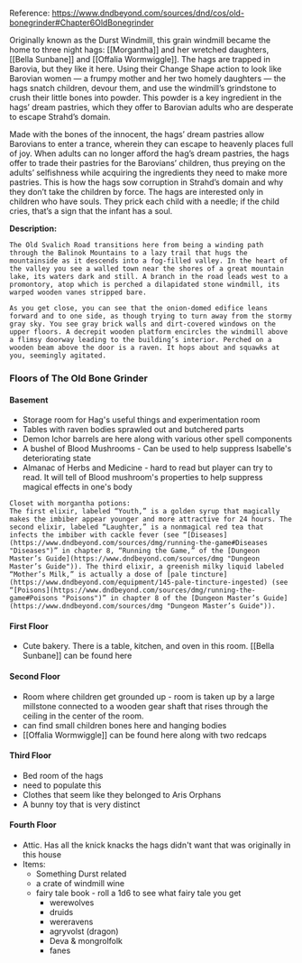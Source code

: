 Reference: https://www.dndbeyond.com/sources/dnd/cos/old-bonegrinder#Chapter6OldBonegrinder

Originally known as the Durst Windmill, this grain windmill became the home to three night hags: [[Morgantha]] and her wretched daughters, [[Bella Sunbane]] and [[Offalia Wormwiggle]]. The hags are trapped in Barovia, but they like it here. Using their Change Shape action to look like Barovian women — a frumpy mother and her two homely daughters — the hags snatch children, devour them, and use the windmill’s grindstone to crush their little bones into powder. This powder is a key ingredient in the hags’ dream pastries, which they offer to Barovian adults who are desperate to escape Strahd’s domain.

Made with the bones of the innocent, the hags’ dream pastries allow Barovians to enter a trance, wherein they can escape to heavenly places full of joy. When adults can no longer afford the hag’s dream pastries, the hags offer to trade their pastries for the Barovians’ children, thus preying on the adults’ selfishness while acquiring the ingredients they need to make more pastries. This is how the hags sow corruption in Strahd’s domain and why they don’t take the children by force. The hags are interested only in children who have souls. They prick each child with a needle; if the child cries, that’s a sign that the infant has a soul.

**Description:** 
```
The Old Svalich Road transitions here from being a winding path through the Balinok Mountains to a lazy trail that hugs the mountainside as it descends into a fog-filled valley. In the heart of the valley you see a walled town near the shores of a great mountain lake, its waters dark and still. A branch in the road leads west to a promontory, atop which is perched a dilapidated stone windmill, its warped wooden vanes stripped bare.

As you get close, you can see that the onion-domed edifice leans forward and to one side, as though trying to turn away from the stormy gray sky. You see gray brick walls and dirt-covered windows on the upper floors. A decrepit wooden platform encircles the windmill above a flimsy doorway leading to the building’s interior. Perched on a wooden beam above the door is a raven. It hops about and squawks at you, seemingly agitated.
```

### Floors of The Old Bone Grinder

#### Basement
- Storage room for Hag's useful things and experimentation room
- Tables with raven bodies sprawled out and butchered parts
- Demon Ichor barrels are here along with various other spell components
- A bushel of Blood Mushrooms - Can be used to help suppress Isabelle's deteriorating state
- Almanac of Herbs and Medicine - hard to read but player can try to read. It will tell of Blood mushroom's properties to help suppress magical effects in one's body
```
Closet with morgantha potions: 
The first elixir, labeled “Youth,” is a golden syrup that magically makes the imbiber appear younger and more attractive for 24 hours. The second elixir, labeled “Laughter,” is a nonmagical red tea that infects the imbiber with cackle fever (see “[Diseases](https://www.dndbeyond.com/sources/dmg/running-the-game#Diseases "Diseases")” in chapter 8, “Running the Game,” of the [Dungeon Master’s Guide](https://www.dndbeyond.com/sources/dmg "Dungeon Master’s Guide")). The third elixir, a greenish milky liquid labeled “Mother’s Milk,” is actually a dose of [pale tincture](https://www.dndbeyond.com/equipment/145-pale-tincture-ingested) (see “[Poisons](https://www.dndbeyond.com/sources/dmg/running-the-game#Poisons "Poisons")” in chapter 8 of the [Dungeon Master’s Guide](https://www.dndbeyond.com/sources/dmg "Dungeon Master’s Guide")).
```
#### First Floor 
- Cute bakery. There is a table, kitchen, and oven in this room. [[Bella Sunbane]] can be found here
#### Second Floor
- Room where children get grounded up - room is taken up by a large millstone connected to a wooden gear shaft that rises through the ceiling in the center of the room.
- can find small children bones here and hanging bodies
- [[Offalia Wormwiggle]] can be found here along with two redcaps
#### Third Floor
- Bed room of the hags
- need to populate this
-  Clothes that seem like they belonged to Aris Orphans
- A bunny toy that is very distinct
#### Fourth Floor
- Attic. Has all the knick knacks the hags didn't want that was originally in this house
- Items:
	- Something Durst related
	- a crate of windmill wine
	- fairy tale book - roll a 1d6 to see what fairy tale you get
		- werewolves
		- druids
		- wereravens
		- agryvolst (dragon)
		- Deva & mongrolfolk
		-  fanes
